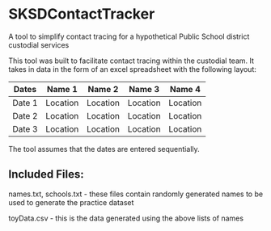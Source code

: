 # SKSDContactTracker
A tool to simplify contact tracing for a hypothetical Public School district custodial services

This tool was built to facilitate contact tracing within the custodial team. It takes in data in the form of an excel spreadsheet with the following layout:


| Dates  | Name 1   | Name 2   | Name 3   | Name 4   |
|--------|----------|----------|----------|----------|
| Date 1 | Location | Location | Location | Location |
| Date 2 | Location | Location | Location | Location |
| Date 3 | Location | Location | Location | Location |

The tool assumes that the dates are entered sequentially.


## Included Files:
names.txt, schools.txt - these files contain randomly generated names to be used to generate the practice dataset

toyData.csv - this is the data generated using the above lists of names

